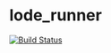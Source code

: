 lode_runner
===========
[![Build Status](https://travis-ci.org/nwlunatic/lode_runner.png?branch=tests)](https://travis-ci.org/nwlunatic/lode_runner)

